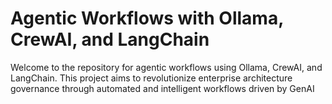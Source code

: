 # Agentic Workflows with Ollama, CrewAI, and LangChain 

Welcome to the repository for agentic workflows using Ollama, CrewAI, and LangChain. This project aims to revolutionize enterprise architecture governance through automated and intelligent workflows driven by GenAI
